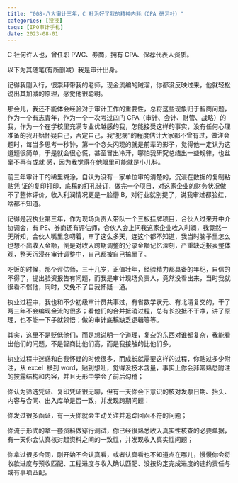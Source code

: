 ```yaml
---
title: "008-八大审计三年，C 社治好了我的精神内耗（CPA 研习社）"
categories: [投技]
tags: [IPO审计手札]
date: 2023-08-01
---
```

C 社何许人也，曾任职 PWC、券商，拥有 CPA、保荐代表人资质。

以下为其随笔(有所删减）我是审计出身。

记得我刚入行，很崇拜带我的老师，现金流编的贼溜，你都没反映过来，他就轻松说出其加减的原理，感觉他很聪明。

那会儿，我还不能体会经验对于审计工作的重要性，总将这些现象归于智商问题，作为一个有志青年，作为一个一次考过四门 CPA（审计、会计、财管、战略）的我，作为一个在学校里充满专业优越感的我，怎能接受这样的事实，没有任何心理准备的我开始怀疑自己，否定自己，我“犯病”的程度估计大家都不曾有过，做注会题时，每当多思考一秒钟，第一个念头闪现的就是前辈的影子，觉得他一定认为这道题很简单，于是就会很心慌，甚至冒出冷汗，哪怕我研究总结出一些规律，也丝毫不再有成就 感，因为我觉得在他眼里可能就是小儿科。

前三年审计干的稀里糊涂，自认为没有一家单位审的清楚的，沉浸在数据的复制粘贴凭 证的复印打印，底稿的打孔装订，做完一个项目，对这家企业的财务状况做不了整体评价，收入利润情况更是一脸懵 B，对行业就别提了，说我审过都脸红，啥都不知道。

记得是我执业第三年，作为现场负责人带队一个三板挂牌项目，合伙人过来开中介协调会，有 PE、券商还有评估师，合伙人会上问我这家企业收入利润，我竟然一无所知，合伙人嘴里念叨着，审了这么多天，连这个都不知道，我当时脑子里怎么也想不出收入金额，倒是对收入跨期调整的分录金额记忆深刻，严重缺乏报表整体观，整天沉浸在审计调整中，自己都被自己搞晕了。

吃饭的时候，那个评估师，三十几岁，正值壮年，经验精力都具备的年纪，自信的不得了，提出验资报告有问题，而我是审计现场负责人，竟然没看出来，当时我就很看不惯他，同时，又免不了自我怀疑一通。

执业过程中，我也和不少初级审计员共事过，有省数学状元、有北清复交的，干了两三年不会编现金流的很多；看他们的合并抵消过程，总有长投抵不干净，讲了原理，也不能一下子就领悟；做的审计底稿缺乏逻辑等等。

其实，这里不是贬低他们，而是想说明一个道理，复杂的东西对谁都复杂，我能看出他们的问题，不是智商比他们高，而是我接触的比他们多。

执业过程中迷惑和自我怀疑的时候很多，而成长就需要这样的过程，你贴过多少附注，从 excel  移到 word，贴到想吐，觉得没技术含量，事实上你会非常熟悉附注的披露结构和内容，并且无形中学会了前后勾稽；

你认为筛选凭证、复印凭证很无聊，但有一天你会下意识的核对发票日期、抬头、内容与合同、出入库单是否一致，并发现跨期问题：

你发过很多函证，有一天你就会主动关注并追踪回函不符的问题；

你流于形式的拿一套资料做穿行测试，你已经很熟悉收入真实性核查的必要单据，有一天你会认真核对起资料之间的一致性，并发现收入真实性问题；

你拿过很多合同，刚开始不会认真看，或者认真看也不知道点在哪儿，慢慢你会将收款进度与预收匹配、工程进度与收入确认匹配、没按约定完成进度的违约责任与或有事项匹配。